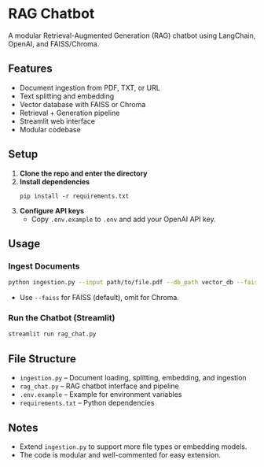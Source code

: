 # RAG Chatbot

A modular Retrieval-Augmented Generation (RAG) chatbot using LangChain, OpenAI, and FAISS/Chroma.

## Features
- Document ingestion from PDF, TXT, or URL
- Text splitting and embedding
- Vector database with FAISS or Chroma
- Retrieval + Generation pipeline
- Streamlit web interface
- Modular codebase

## Setup
1. **Clone the repo and enter the directory**
2. **Install dependencies**
   ```
   pip install -r requirements.txt
   ```
3. **Configure API keys**
   - Copy `.env.example` to `.env` and add your OpenAI API key.

## Usage
### Ingest Documents
```bash
python ingestion.py --input path/to/file.pdf --db_path vector_db --faiss
```
- Use `--faiss` for FAISS (default), omit for Chroma.

### Run the Chatbot (Streamlit)
```bash
streamlit run rag_chat.py
```

## File Structure
- `ingestion.py` – Document loading, splitting, embedding, and ingestion
- `rag_chat.py` – RAG chatbot interface and pipeline
- `.env.example` – Example for environment variables
- `requirements.txt` – Python dependencies

## Notes
- Extend `ingestion.py` to support more file types or embedding models.
- The code is modular and well-commented for easy extension.
